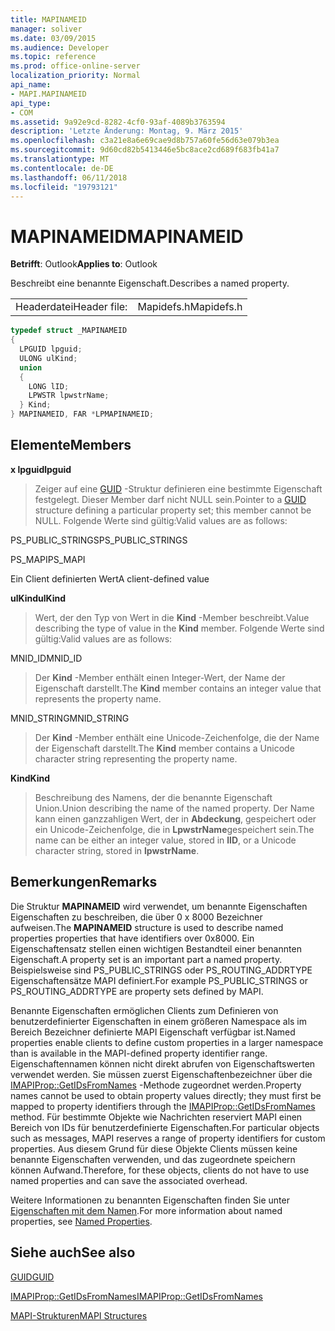 ```yaml
---
title: MAPINAMEID
manager: soliver
ms.date: 03/09/2015
ms.audience: Developer
ms.topic: reference
ms.prod: office-online-server
localization_priority: Normal
api_name:
- MAPI.MAPINAMEID
api_type:
- COM
ms.assetid: 9a92e9cd-8282-4cf0-93af-4089b3763594
description: 'Letzte Änderung: Montag, 9. März 2015'
ms.openlocfilehash: c3a21e8a6e69cae9d8b757a60fe56d63e079b3ea
ms.sourcegitcommit: 9d60cd82b5413446e5bc8ace2cd689f683fb41a7
ms.translationtype: MT
ms.contentlocale: de-DE
ms.lasthandoff: 06/11/2018
ms.locfileid: "19793121"
---
```

# <a name="mapinameid"></a><span data-ttu-id="3f1ca-103">MAPINAMEID</span><span class="sxs-lookup"><span data-stu-id="3f1ca-103">MAPINAMEID</span></span>

  
  
<span data-ttu-id="3f1ca-104">**Betrifft**: Outlook</span><span class="sxs-lookup"><span data-stu-id="3f1ca-104">**Applies to**: Outlook</span></span> 
  
<span data-ttu-id="3f1ca-105">Beschreibt eine benannte Eigenschaft.</span><span class="sxs-lookup"><span data-stu-id="3f1ca-105">Describes a named property.</span></span> 
  
|||
|:-----|:-----|
|<span data-ttu-id="3f1ca-106">Headerdatei</span><span class="sxs-lookup"><span data-stu-id="3f1ca-106">Header file:</span></span>  <br/> |<span data-ttu-id="3f1ca-107">Mapidefs.h</span><span class="sxs-lookup"><span data-stu-id="3f1ca-107">Mapidefs.h</span></span>  <br/> |
   
```cpp
typedef struct _MAPINAMEID
{
  LPGUID lpguid;
  ULONG ulKind;
  union
  {
    LONG lID;
    LPWSTR lpwstrName;
  } Kind;
} MAPINAMEID, FAR *LPMAPINAMEID;

```

## <a name="members"></a><span data-ttu-id="3f1ca-108">Elemente</span><span class="sxs-lookup"><span data-stu-id="3f1ca-108">Members</span></span>

 <span data-ttu-id="3f1ca-109">**x lpguid**</span><span class="sxs-lookup"><span data-stu-id="3f1ca-109">**lpguid**</span></span>
  
> <span data-ttu-id="3f1ca-110">Zeiger auf eine [GUID](guid.md) -Struktur definieren eine bestimmte Eigenschaft festgelegt. Dieser Member darf nicht NULL sein.</span><span class="sxs-lookup"><span data-stu-id="3f1ca-110">Pointer to a [GUID](guid.md) structure defining a particular property set; this member cannot be NULL.</span></span> <span data-ttu-id="3f1ca-111">Folgende Werte sind gültig:</span><span class="sxs-lookup"><span data-stu-id="3f1ca-111">Valid values are as follows:</span></span> 
    
<span data-ttu-id="3f1ca-112">PS_PUBLIC_STRINGS</span><span class="sxs-lookup"><span data-stu-id="3f1ca-112">PS_PUBLIC_STRINGS</span></span>
  
> 
    
<span data-ttu-id="3f1ca-113">PS_MAPI</span><span class="sxs-lookup"><span data-stu-id="3f1ca-113">PS_MAPI</span></span>
  
> 
    
<span data-ttu-id="3f1ca-114">Ein Client definierten Wert</span><span class="sxs-lookup"><span data-stu-id="3f1ca-114">A client-defined value</span></span>
  
> 
    
 <span data-ttu-id="3f1ca-115">**ulKind**</span><span class="sxs-lookup"><span data-stu-id="3f1ca-115">**ulKind**</span></span>
  
> <span data-ttu-id="3f1ca-116">Wert, der den Typ von Wert in die **Kind** -Member beschreibt.</span><span class="sxs-lookup"><span data-stu-id="3f1ca-116">Value describing the type of value in the **Kind** member.</span></span> <span data-ttu-id="3f1ca-117">Folgende Werte sind gültig:</span><span class="sxs-lookup"><span data-stu-id="3f1ca-117">Valid values are as follows:</span></span> 
    
<span data-ttu-id="3f1ca-118">MNID_ID</span><span class="sxs-lookup"><span data-stu-id="3f1ca-118">MNID_ID</span></span> 
  
> <span data-ttu-id="3f1ca-119">Der **Kind** -Member enthält einen Integer-Wert, der Name der Eigenschaft darstellt.</span><span class="sxs-lookup"><span data-stu-id="3f1ca-119">The **Kind** member contains an integer value that represents the property name.</span></span> 
    
<span data-ttu-id="3f1ca-120">MNID_STRING</span><span class="sxs-lookup"><span data-stu-id="3f1ca-120">MNID_STRING</span></span> 
  
> <span data-ttu-id="3f1ca-121">Der **Kind** -Member enthält eine Unicode-Zeichenfolge, die der Name der Eigenschaft darstellt.</span><span class="sxs-lookup"><span data-stu-id="3f1ca-121">The **Kind** member contains a Unicode character string representing the property name.</span></span> 
    
 <span data-ttu-id="3f1ca-122">**Kind**</span><span class="sxs-lookup"><span data-stu-id="3f1ca-122">**Kind**</span></span>
  
> <span data-ttu-id="3f1ca-123">Beschreibung des Namens, der die benannte Eigenschaft Union.</span><span class="sxs-lookup"><span data-stu-id="3f1ca-123">Union describing the name of the named property.</span></span> <span data-ttu-id="3f1ca-124">Der Name kann einen ganzzahligen Wert, der in **Abdeckung**, gespeichert oder ein Unicode-Zeichenfolge, die in **LpwstrName**gespeichert sein.</span><span class="sxs-lookup"><span data-stu-id="3f1ca-124">The name can be either an integer value, stored in **lID**, or a Unicode character string, stored in **lpwstrName**.</span></span>
    
## <a name="remarks"></a><span data-ttu-id="3f1ca-125">Bemerkungen</span><span class="sxs-lookup"><span data-stu-id="3f1ca-125">Remarks</span></span>

<span data-ttu-id="3f1ca-126">Die Struktur **MAPINAMEID** wird verwendet, um benannte Eigenschaften Eigenschaften zu beschreiben, die über 0 x 8000 Bezeichner aufweisen.</span><span class="sxs-lookup"><span data-stu-id="3f1ca-126">The **MAPINAMEID** structure is used to describe named properties properties that have identifiers over 0x8000.</span></span> <span data-ttu-id="3f1ca-127">Ein Eigenschaftensatz stellen einen wichtigen Bestandteil einer benannten Eigenschaft.</span><span class="sxs-lookup"><span data-stu-id="3f1ca-127">A property set is an important part a named property.</span></span> <span data-ttu-id="3f1ca-128">Beispielsweise sind PS_PUBLIC_STRINGS oder PS_ROUTING_ADDRTYPE Eigenschaftensätze MAPI definiert.</span><span class="sxs-lookup"><span data-stu-id="3f1ca-128">For example PS_PUBLIC_STRINGS or PS_ROUTING_ADDRTYPE are property sets defined by MAPI.</span></span> 
  
<span data-ttu-id="3f1ca-129">Benannte Eigenschaften ermöglichen Clients zum Definieren von benutzerdefinierter Eigenschaften in einem größeren Namespace als im Bereich Bezeichner definierte MAPI Eigenschaft verfügbar ist.</span><span class="sxs-lookup"><span data-stu-id="3f1ca-129">Named properties enable clients to define custom properties in a larger namespace than is available in the MAPI-defined property identifier range.</span></span> <span data-ttu-id="3f1ca-130">Eigenschaftennamen können nicht direkt abrufen von Eigenschaftswerten verwendet werden. Sie müssen zuerst Eigenschaftenbezeichner über die [IMAPIProp::GetIDsFromNames](imapiprop-getidsfromnames.md) -Methode zugeordnet werden.</span><span class="sxs-lookup"><span data-stu-id="3f1ca-130">Property names cannot be used to obtain property values directly; they must first be mapped to property identifiers through the [IMAPIProp::GetIDsFromNames](imapiprop-getidsfromnames.md) method.</span></span> <span data-ttu-id="3f1ca-131">Für bestimmte Objekte wie Nachrichten reserviert MAPI einen Bereich von IDs für benutzerdefinierte Eigenschaften.</span><span class="sxs-lookup"><span data-stu-id="3f1ca-131">For particular objects such as messages, MAPI reserves a range of property identifiers for custom properties.</span></span> <span data-ttu-id="3f1ca-132">Aus diesem Grund für diese Objekte Clients müssen keine benannte Eigenschaften verwenden, und das zugeordnete speichern können Aufwand.</span><span class="sxs-lookup"><span data-stu-id="3f1ca-132">Therefore, for these objects, clients do not have to use named properties and can save the associated overhead.</span></span> 
  
<span data-ttu-id="3f1ca-133">Weitere Informationen zu benannten Eigenschaften finden Sie unter [Eigenschaften mit dem Namen](mapi-named-properties.md).</span><span class="sxs-lookup"><span data-stu-id="3f1ca-133">For more information about named properties, see [Named Properties](mapi-named-properties.md).</span></span>
  
## <a name="see-also"></a><span data-ttu-id="3f1ca-134">Siehe auch</span><span class="sxs-lookup"><span data-stu-id="3f1ca-134">See also</span></span>



[<span data-ttu-id="3f1ca-135">GUID</span><span class="sxs-lookup"><span data-stu-id="3f1ca-135">GUID</span></span>](guid.md)
  
[<span data-ttu-id="3f1ca-136">IMAPIProp::GetIDsFromNames</span><span class="sxs-lookup"><span data-stu-id="3f1ca-136">IMAPIProp::GetIDsFromNames</span></span>](imapiprop-getidsfromnames.md)


[<span data-ttu-id="3f1ca-137">MAPI-Strukturen</span><span class="sxs-lookup"><span data-stu-id="3f1ca-137">MAPI Structures</span></span>](mapi-structures.md)

